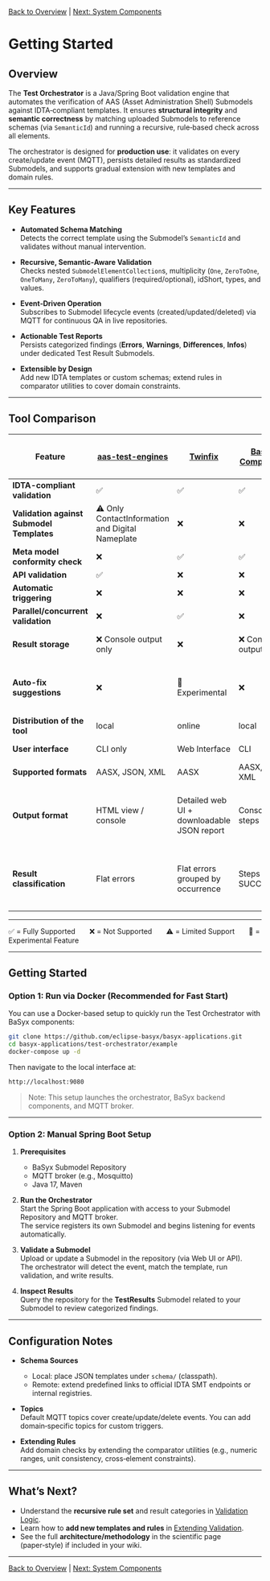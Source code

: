 [Back to Overview](index.md) | [Next: System Components](system_components.md)

# Getting Started

## Overview

The **Test Orchestrator** is a Java/Spring Boot validation engine that automates the verification of AAS (Asset Administration Shell) Submodels against IDTA‑compliant templates. It ensures **structural integrity** and **semantic correctness** by matching uploaded Submodels to reference schemas (via `SemanticId`) and running a recursive, rule‑based check across all elements.

The orchestrator is designed for **production use**: it validates on every create/update event (MQTT), persists detailed results as standardized Submodels, and supports gradual extension with new templates and domain rules.

---

## Key Features

- **Automated Schema Matching**  
  Detects the correct template using the Submodel’s `SemanticId` and validates without manual intervention.

- **Recursive, Semantic‑Aware Validation**  
  Checks nested `SubmodelElementCollection`s, multiplicity (`One`, `ZeroToOne`, `OneToMany`, `ZeroToMany`), qualifiers (required/optional), idShort, types, and values.

- **Event‑Driven Operation**  
  Subscribes to Submodel lifecycle events (created/updated/deleted) via MQTT for continuous QA in live repositories.

- **Actionable Test Reports**  
  Persists categorized findings (**Errors**, **Warnings**, **Differences**, **Infos**) under dedicated Test Result Submodels.

- **Extensible by Design**  
  Add new IDTA templates or custom schemas; extend rules in comparator utilities to cover domain constraints.

---

## Tool Comparison

| Feature                                      | [aas-test-engines](https://github.com/admin-shell-io/aas-test-engines) | [Twinfix](https://twinfix.twinsphere.io/) | [Basyx AAS Compliance Tool](https://github.com/eclipse-basyx/basyx-python-sdk/tree/main/compliance_tool) | Test Orchestrator (This Repository) |
|---------------------------------------------|------------------|------------|-------------------------------|-------------------------------|
| **IDTA-compliant validation**               | ✅               | ✅         | ✅                            | ✅                            |
| **Validation against Submodel Templates**   | ⚠️ Only ContactInformation and Digital Nameplate | ❌ | ❌                            | ✅ (standardized and custom Submodels) |
| **Meta model conformity check**             | ❌               | ✅         | ✅                            | ❌                            |
| **API validation**                          | ✅               | ❌         | ❌                            | ❌                            |
| **Automatic triggering**                    | ❌               | ❌         | ❌                            | ✅ via MQTT                   |
| **Parallel/concurrent validation**          | ❌               | ✅         | ❌                            | ✅                            |
| **Result storage**                          | ❌ Console output only | ❌     | ❌ Console text output only  | ✅ Persisted in Submodel Repository |
| **Auto-fix suggestions**                    | ❌               | 🧪 Experimental | ❌                        | ✅ Suggestions for fixing errors and warnings |
| **Distribution of the tool**                | local            | online     | local                         | local and online             |
| **User interface**                          | CLI only         | Web Interface | CLI                         | Web UI, REST API            |
| **Supported formats**                       | AASX, JSON, XML  | AASX       | AASX, JSON, XML               | AASX, JSON, XML              |
| **Output format**                           | HTML view / console | Detailed web UI + downloadable JSON report | Console log (CLI steps and errors) | Categorized results + Visualization in Web UI + downloadable JSON report |
| **Result classification**                   | Flat errors      | Flat errors grouped by occurrence | Steps with SUCCESS/FAILED | Categorized – Errors, Warnings, Differences, Infos grouped by Submodel |

---

✅ = Fully Supported  ❌ = Not Supported  ⚠️ = Limited Support  🧪 = Experimental Feature

 
---

## Getting Started 

### Option 1: Run via Docker (Recommended for Fast Start)

You can use a Docker-based setup to quickly run the Test Orchestrator with BaSyx components:

```bash
git clone https://github.com/eclipse-basyx/basyx-applications.git
cd basyx-applications/test-orchestrator/example
docker-compose up -d
```

Then navigate to the local interface at:
```bash
http://localhost:9080
```

> Note: This setup launches the orchestrator, BaSyx backend components, and MQTT broker.

---
### Option 2: Manual Spring Boot Setup

1. **Prerequisites**  
   - BaSyx Submodel Repository  
   - MQTT broker (e.g., Mosquitto)  
   - Java 17, Maven

2. **Run the Orchestrator**  
   Start the Spring Boot application with access to your Submodel Repository and MQTT broker.  
   The service registers its own Submodel and begins listening for events automatically.

3. **Validate a Submodel**  
   Upload or update a Submodel in the repository (via Web UI or API).  
   The orchestrator will detect the event, match the template, run validation, and write results.

4. **Inspect Results**  
   Query the repository for the **TestResults** Submodel related to your Submodel to review categorized findings.

---

## Configuration Notes

- **Schema Sources**  
  - Local: place JSON templates under `schema/` (classpath).  
  - Remote: extend predefined links to official IDTA SMT endpoints or internal registries.

- **Topics**  
  Default MQTT topics cover create/update/delete events. You can add domain‑specific topics for custom triggers.

- **Extending Rules**  
  Add domain checks by extending the comparator utilities (e.g., numeric ranges, unit consistency, cross‑element constraints).

---

## What’s Next?

- Understand the **recursive rule set** and result categories in [Validation Logic](validation_logic.md).  
- Learn how to **add new templates and rules** in [Extending Validation](features/extending.md).  
- See the full **architecture/methodology** in the scientific page (paper‑style) if included in your wiki.

---

[Back to Overview](index.md) | [Next: System Components](../system_components.md)